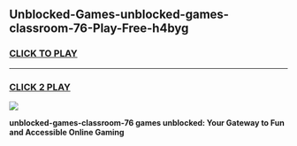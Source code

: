 
## Unblocked-Games-unblocked-games-classroom-76-Play-Free-h4byg
<h3>
<a href="https://premium76.site?title=unblocked-games-classroom-76&ref=17A">CLICK TO PLAY</a></h3>
<hr>

<h3>
<a href="https://premium76.site?title=unblocked-games-classroom-76&ref=17A">CLICK 2 PLAY</a>
  
</h3>

<a href="https://premium76.site?title=unblocked-games-classroom-76&ref=17A"><img src="https://clearcache.store/games.png"></a>


**unblocked-games-classroom-76 games unblocked: Your Gateway to Fun and Accessible Online Gaming**
